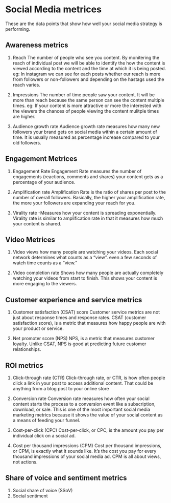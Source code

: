# Social Media metrices

These are the data points that show how well your social media strategy is performing.

## Awareness metrics

1. Reach
   The number of people who see you content. By monitering the reach of individual post we will be able to identify the how the content is viewed according to the 
   content and the time at which it is being posted.
   eg: In instagram we can see for each posts whether our reach is more from followers or non-followers and depending on the hastags used the reach varies.

2. Impressions
   The number of time people saw your content. It will be more than reach because the same person can see the content multiple times. 
   eg: If your content is more attractive or more the interested with the viewers the chances of people viewing the content mulitple times are higher.
   
3. Audience growth rate
   Audience growth rate measures how many new followers your brand gets on social media within a certain amount of time.
   It is usually measured as percentage increase compared to your old followers.

## Engagement Metrices

1. Engagement Rate
   Engagement Rate measures the number of engagements (reactions, comments and shares) your content gets as a percentage of your audience.

2. Amplification rate
   Amplification Rate is the ratio of shares per post to the number of overall followers. Basically, the higher your amplification rate, the more your followers      are expanding your reach for you.

3. Virality rate
   -Measures how your content is spreading exponentially. Virality rate is similar to amplification rate in that it measures how much your content is shared.

## Video Metrices

1. Video views
   how many people are watching your videos. Each social network determines what counts as a “view”. even a few seconds of watch time counts as a “view.”
   
2. Video completion rate
   Shows how many people are actually completely watching your videos from start to finish. This shows your content is more engaging to the viewers.   

## Customer experience and service metrics

1. Customer satisfaction (CSAT) score
   Customer service metrics are not just about response times and response rates. CSAT (customer satisfaction score), is a metric that measures how happy 
   people are with your product or service.
   
2. Net promoter score (NPS)
   NPS, is a metric that measures customer loyalty.
   Unlike CSAT, NPS is good at predicting future customer relationships.

## ROI metrics

1. Click-through rate (CTR)
   Click-through rate, or CTR, is how often people click a link in your post to access additional content. That could be anything from a blog 
   post to your online store
   
2. Conversion rate
   Conversion rate measures how often your social content starts the process to a conversion event like a subscription, download, or sale. This is one of 
   the most important social media marketing metrics because it shows the value of your social content as a means of feeding your funnel.

3. Cost-per-click (CPC)
   Cost-per-click, or CPC, is the amount you pay per individual click on a social ad.
   
4. Cost per thousand impressions (CPM)
   Cost per thousand impressions, or CPM, is exactly what it sounds like. It’s the cost you pay for every thousand impressions of your social media ad.
   CPM is all about views, not actions.

## Share of voice and sentiment metrics
1. Social share of voice (SSoV)
2. Social sentiment
